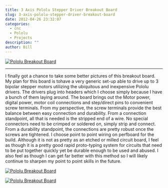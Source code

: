 ```yaml
---
title: 3 Axis Pololu Stepper Driver Breakout Board
slug: 3-axis-pololu-stepper-driver-breakout-board
date: 2012-04-26 23:32:07
categories:
  - cnc
  - Pololu
  - Projects
description: ""
author: Bill
---
```



[![Pololu Breakout Board](/uploads/2015/07/bob0_1-300x225.jpg)](/uploads/2015/07/bob0_1.jpg)

<hr />

I finally got a chance to take some better pictures of this breakout board. My plan for this board is tohave a very generic set-up able to drive up to 3 bipolar stepper motors utilizing the ubiquitous and inexpensive Pololu drivers. The drivers plug into headers which I choose simply because I have a bunch of them laying around. The board brings out the Motor power, digital power, motor coil connections and step/direct pins to convenient screw terminals. From my perspective, the screw terminals provide the best balance between easy connection and durability. From a connection standpoint, all that is needed is the stripped end of a wire. No special connectors need to be crimped or soldered on, simply strip and connect. From a durability standpoint, the connections are pretty robust once the screws are tightened. I choose point to point wiring on perfboard for the build. Although it is not as pretty as an etched or milled circuit board, I feel as though it is a pretty good rapid proto-typing system for circuits that need to be put together quickly yet be durable enough to be used and abused. I also feel as though I can get far better with this method so I will likely continue to sharpen my point to point skills in the future.

[![Pololu Breakout Board](/uploads/2015/07/bob16-300x225.jpg)](/uploads/2015/07/bob16.jpg)

[![Pololu Breakout Board](/uploads/2015/07/bob20-300x225.jpg)](/uploads/2015/07/bob20.jpg)

